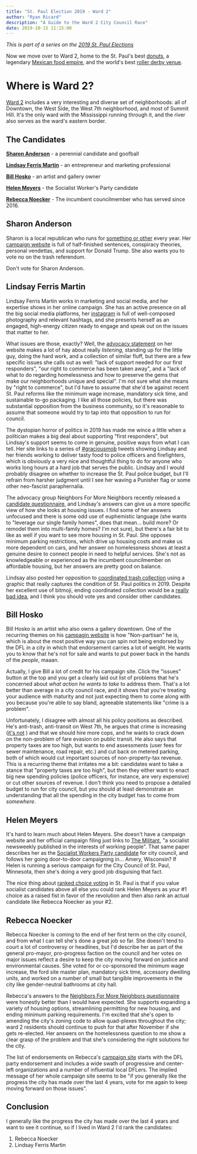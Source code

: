 ```yaml
---
title: "St. Paul Election 2019 - Ward 2"
author: "Ryan Ricard"
description: "A Guide to the Ward 2 City Council Race"
date: 2019-10-15 11:15:00
---
```


*This is part of a series on the [2019 St. Paul Elections](https://firewally.net/post/st-paul-election-guide-2019)*

Now we move over to Ward 2, home to the St. Paul's best [donuts](http://blog.mojomonkey.biz/), a legendary [Mexican food empire](http://www.elburritostp.com/), and the world's best [roller derby venue](https://en.wikipedia.org/wiki/Roy_Wilkins_Auditorium). 

# Where is Ward 2?

[Ward 2](https://www.arcgis.com/apps/MapSeries/index.html?appid=52051e36d5054be09480a256803c07c8) includes a very interesting and diverse set of neighborhoods: all of Downtown, the West Side, the West 7th neighborhood, and most of Summit Hill. It's the only ward with the Mississippi running through it, and the river also serves as the ward's eastern border. 

## The Candidates

[**Sharon Anderson**](http://sharon4council.blogspot.com/) - a perennial candidate and goofball

[**Lindsay Ferris Martin**](http://lindsayferrismartinforcitycouncilward2.business.site/) - an entrepreneur and marketing professional

[**Bill Hosko**](http://hosko4ward2.org/) - an artist and gallery owner

[**Helen Meyers**](https://themilitant.com/) - the Socialist Worker's Party candidate

[**Rebecca Noecker**](https://www.rebeccanoecker.com/) - The incumbent councilmember who has served since 2016. 

## Sharon Anderson

Sharon is a local republican who runs for [something or other](https://ballotpedia.org/Sharon_Anderson) every year. Her [campaign website](https://sharon4council.blogspot.com/) is full of half-finished sentences, conspiracy theories, personal vendettas, and support for Donald Trump. She also wants you to vote no on the trash referendum. 

Don't vote for Sharon Anderson. 

## Lindsay Ferris Martin

Lindsay Ferris Martin works in marketing and social media, and her expertise shows in her online campaign. She has an active presence on all the big social media platforms, her [instagram](https://www.instagram.com/lindsayferrismartinward2/) is full of well-composed photography and relevant hashtags, and she presents herself as an engaged, high-energy citizen ready to engage and speak out on the issues that matter to her. 

What issues are those, exactly? Well, the [advocacy statement](https://lindsayferrismartinforcitycouncilward2.business.site/#summary) on her website makes a lot of hay about really *listening*, standing up for the little guy, doing the hard work, and a collection of similar fluff, but there are a few specific issues she calls out as well: "lack of support needed for our first responders", "our right to commerce has been taken away", and a "lack of what to do regarding homelessness and how to preserve the gems that make our neighborhoods unique and special". I'm not sure what she means by "right to commerce", but I'd have to assume that she'd be against recent St. Paul reforms like the minimum wage increase, mandatory sick time, and sustainable to-go packaging. I like all those policies, but there was substantial opposition from the business community, so it's reasonable to assume that someone would try to tap into that opposition to run for council. 

The dystopian horror of politics in 2019 has made me wince a little when a politician makes a big deal about supporting "first responders", but Lindsay's support seems to come in genuine, positive ways from what I can tell. Her site links to a series of [#graciousmob](https://twitter.com/hashtag/graciousmob) tweets showing Lindsay and her friends working to deliver tasty food to police officers and firefighters, which is obviously a very nice and thoughtful thing to do for anyone who works long hours at a hard job that serves the public.  Lindsay and I would probably disagree on whether to increase the St. Paul police budget, but I'll refrain from harsher judgment until I see her waving a Punisher flag or some other neo-fascist paraphernalia. 

The advocacy group Neighbors For More Neighbors recently released a [candidate questionnaire](https://medium.com/neighbors-for-more-neighbors/ward-2-lindsay-ferris-martin-f499230d573c0), and Lindsay's answers can give us a more specific view of how she looks at housing issues. I find some of her answers unfocused and there is some odd use of euphemistic language (she wants to "leverage our single family homes", does that mean... build more? Or remodel them into multi-family homes? I'm not sure), but there's a fair bit to like as well if you want to see more housing in St. Paul. She opposes minimum parking restrictions, which drive up housing costs and make us more dependent on cars, and her answer on homelessness shows at least a genuine desire to connect people in need to helpful services. She's not as knowledgeable or experienced as the incumbent councilmember on affordable housing, but her answers are pretty good on balance. 

Lindsay also posted her opposition to [coordinated trash collection](https://www.instagram.com/p/B3NWXCmFvL2/) using a graphic that really captures the condition of St. Paul politics in 2019. Despite her excellent use of bitmoji, ending coordinated collection would be a [really bad idea](https://firewally.net/post/the-trash-post/), and I think you should vote yes and consider other candidates. 

## Bill Hosko

Bill Hosko is an artist who also owns a gallery downtown. One of the recurring themes on his [campagin website](http://hosko4ward2.org/) is how "Non-partisan" he is, which is about the most positive way you can spin not being endorsed by the DFL in a city in which that endorsement carries a lot of weight. He wants you to know that he's not for sale and wants to put power back in the hands of the *people*, maaan. 

Actually, I give Bill a lot of credit for his campaign site. Click the "issues" button at the top and you get a clearly laid out list of problems that he's concerned about *what action he wants to take* to address them. That's a lot better than average in a city council race, and it shows that you're treating your audience with maturity and not just expecting them to come along with you because you're able to say bland, agreeable statements like "crime is a problem". 

Unfortunately, I disagree with almost all his policy positions as described. He's anti-trash, anti-transit on West 7th, he argues that crime is increasing ([it's not](https://www.twincities.com/2019/01/25/st-paul-mn-2018-crime-rates-statistics-reports-fbi/) ) and that we should hire more cops, and he wants to crack down on the non-problem of fare evasion on public transit. He also says that property taxes are too high, but wants to end assessments (user fees for sewer maintenance, road repair, etc.) and cut back on metered parking, both of which would cut important sources of non-property-tax revenue. This is a recurring theme that irritates me a bit: candidates want to take a stance that "property taxes are too high", but then they either want to enact big new spending policies (police officers, for instance, are very expensive) or cut other sources of revenue. I don't think you need to propose a detailed budget to run for city council, but you should at least demonstrate an understanding that all the spending in the city budget has to come from *somewhere*. 

## Helen Meyers

It's hard to learn much about Helen Meyers. She doesn't have a campaign website and her official campaign filing just links to [The Militant](https://themilitant.com/), "a socialist newsweekly published in the interests of working people". That same paper describes her as the [Socialist Workers Party candidate](https://themilitant.com/2019/08/24/bosses-have-two-parties-democrats-and-republicans-we-need-our-own/) for city council, and follows her going door-to-door campaigning in... Amery, Wisconsin? If Helen is running a serious campaign for the City Council of St. Paul, Minnesota, then she's doing a very good job disguising that fact. 

The nice thing about [ranked choice voting](https://www.ramseycounty.us/residents/elections-voting/voters/ranked-voting) in St. Paul is that if you value socialist candidates above all else you could rank Helen Meyers as your #1 choice as a raised fist in favor of the revolution and then also rank an actual candidate like Rebecca Noecker as your #2. 

## Rebecca Noecker

Rebecca Noecker is coming to the end of her first term on the city council, and from what I can tell she's done a great job so far. She doesn't tend to court a lot of controversy or headlines, but I'd describe her as part of the general pro-mayor, pro-progress faction on the council and her votes on major issues reflect a desire to keep the city moving forward on justice and environmental causes. She voted for or co-sponsored the minimum wage increase, the ford site master plan, mandatory sick time, accessory dwelling units, and worked on a number of small but tangible improvements in the city like gender-neutral bathrooms at city hall. 

Rebecca's answers to the [Neighbors For More Neighbors questionnaire](https://medium.com/neighbors-for-more-neighbors/ward-2-rebecca-noecker-e5794a5b02a4) were honestly better than I would have expected. She supports expanding a variety of housing options, streamlining permitting for new housing, and ending minimum parking requirements. I'm excited that she's open to amending the city's zoning code to allow quad-plexes throughout the city; ward 2 residents should continue to push for that after November if she gets re-elected. Her answers on the homelessness question to me show a clear grasp of the problem and that she's considering the right solutions for the city. 

The list of endorsements on Rebecca's [campaign site](https://www.rebeccanoecker.com/) starts with the DFL party endorsement and includes a wide swath of progressive and center-left organizations and a number of influential local DFLers. The implied message of her whole campaign site seems to be "if you generally like the progress the city has made over the last 4 years, vote for me again to keep moving forward on those issues". 

## Conclusion

I generally like the progress the city has made over the last 4 years and want to see it continue, so if I lived in Ward 2 I'd rank the candidates:

1. Rebecca Noecker
2. Lindsay Ferris Martin